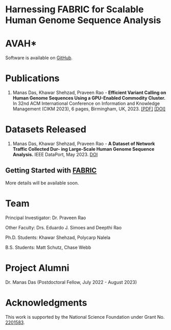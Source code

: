 # Harnessing FABRIC for Scalable Human Genome Sequence Analysis


# AVAH*

Software is available on [GitHub](https://github.com/MU-Data-Science/AVAH-STAR).


# Publications
1. Manas Das, Khawar Shehzad, Praveen Rao - **Efficient Variant Calling on Human Genome Sequences Using a GPU-Enabled Commodity Cluster.** In 32nd ACM International Conference on Information and Knowledge Management (CIKM 2023), 6 pages, Birmingham, UK, 2023. [[PDF]](https://drive.google.com/file/d/1N2qXUoX1L9zkZXg_ET1VGLfezXmgSsR9/view) [[DOI]](https://doi.org/10.1145/3583780.3615268)

# Datasets Released
1. Manas Das, Khawar Shehzad, Praveen Rao - **A Dataset of Network Traffic Collected Dur- ing Large-Scale Human Genome Sequence Analysis.** IEEE DataPort, May 2023. [DOI](https://dx.doi.org/10.21227/y0t5-1w13)


## Getting Started with [FABRIC](https://fabric-testbed.net/)
More details will be available soon.

# Team
Principal Investigator: Dr. Praveen Rao

Other Faculty: Drs. Eduardo J. Simoes and Deepthi Rao

Ph.D. Students: Khawar Shehzad, Polycarp Nalela

B.S. Students: Matt Schutz, Chase Webb

# Project Alumni

Dr. Manas Das (Postdoctoral Fellow, July 2022 - August 2023)

# Acknowledgments

This work is supported by the National Science Foundation under Grant No. [2201583](https://www.nsf.gov/awardsearch/showAward?AWD_ID=2201583&HistoricalAwards=false).
